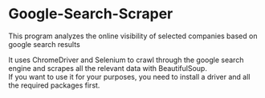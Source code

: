 # Google-Search-Scraper
This program analyzes the online visibility of selected companies based on google search results </br>

It uses ChromeDriver and Selenium to crawl through the google search engine and scrapes all the relevant data with BeautifulSoup. </br>
If you want to use it for your purposes, you need to install a driver and all the required packages first.

